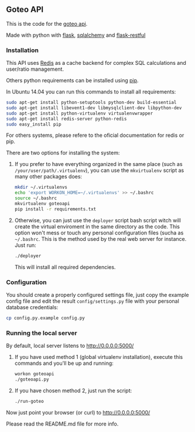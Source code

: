 ## Goteo API 

This is the code for the [goteo api](http://api.goteo.org/). 

Made with python with [flask](http://flask.pocoo.org/), [sqlalchemy](http://www.sqlalchemy.org/) and [flask-restful](http://flask-restful.readthedocs.org)

### Installation


This API uses [Redis](http://redis.io/) as a cache backend for complex SQL calculations and user/ratio management.

Others python requirements can be installed using [pip](https://pip.pypa.io).

In Ubuntu 14.04 you can run this commands to install all requirements:

```bash
sudo apt-get install python-setuptools python-dev build-essential
sudo apt-get install libevent1-dev libmysqlclient-dev libpython-dev
sudo apt-get install python-virtualenv virtualenvwrapper
sudo apt-get install redis-server python-redis
sudo easy_install pip
```

For others systems, please refere to the oficial documentation for redis or pip.

There are two options for installing the system:

1. If you prefer to have everything organized in the same place (such as `/your/user/path/.virtualenv`), you can use the `mkvirtualenv` script as many other packages does:

    ```bash
    mkdir ~/.virtualenvs
    echo 'export WORKON_HOME=~/.virtualenvs' >> ~/.bashrc
    source ~/.bashrc
    mkvirtualenv goteoapi
    pip install -r requirements.txt
    ```

2. Otherwise, you can just use the `deployer` script bash script witch will create the virtual enviroment in the same directory as the code. This option won't mess or touch any personal configuration files (sucha as `~/.bashrc`. This is the method used by the real web server for instance. Just run:

    ```bash
    ./deployer
    ```

    This will install all required dependencies.

### Configuration

You should create a properly configured settings file, just copy the example config file and edit the result `config/settings.py` file with your personal database credentials:

```bash
cp config.py.example config.py
```

### Running the local server

By default, local server listens to http://0.0.0.0:5000/

1. If you have used method 1 (global virtualenv installation), execute this commands and you'll be up and running:

    ```bash
    workon goteoapi
    ./goteoapi.py
    ```

2. If you have chosen method 2, just run the script:

    ```bash
    ./run-goteo
    ```

Now just point your browser (or curl) to http://0.0.0.0:5000/

Please read the README.md file for more info.
